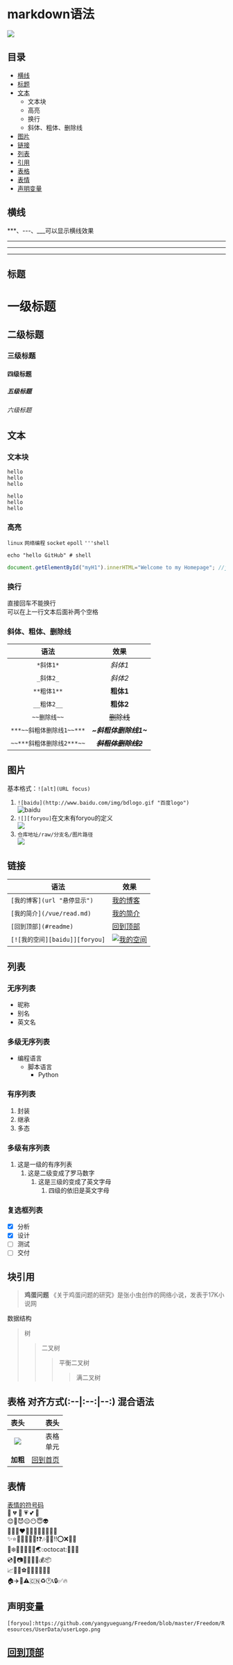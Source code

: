 # markdown语法
![][foryou]
## 目录
 * [横线](#横线)
 * [标题](#标题)
 * [文本](#文本)
   * 文本块
   * 高亮
   * 换行
   * 斜体、粗体、删除线
 * [图片](#图片)
 * [链接](#链接)
 * [列表](#列表)
 * [引用](#块引用)
 * [表格](#表格)
 * [表情](#表情)
 * [声明变量](#声明变量)
 
## 横线
***、---、___可以显示横线效果

------------------
******************
__________________

## 标题
# 一级标题
## 二级标题  
### 三级标题  
#### 四级标题  
##### 五级标题  
###### 六级标题  

 ## 文本
 ### 文本块
    hello
    hello
    hello
 ```
hello
hello
hello
 ```

 ### 高亮
 `linux` `网络编程` `socket` `epoll` 
 `'''shell`
 ```shell
 echo "hello GitHub" # shell
 ```
 ```js
 document.getElementById("myH1").innerHTML="Welcome to my Homepage"; //javascipt
 ```

 ### 换行
 直接回车不能换行  
 可以在上一行文本后面补两个空格
 
 ### 斜体、粗体、删除线
 语法|效果
 :-----:|:-----:
 `*斜体1*`|_斜体1_
 `_斜体2_`|_斜体2_
 `**粗体1**`|**粗体1**
 `__粗体2__`|**粗体2**
 `~~删除线~~`|~~删除线~~
 `***~~斜粗体删除线1~~***`|_**~斜粗体删除线1~**_
 `~~***斜粗体删除线2***~~`|~~_**斜粗体删除线2**_~~
 
 ## 图片
 基本格式：`![alt](URL focus)`  
 1. `![baidu](http://www.baidu.com/img/bdlogo.gif "百度logo")`  
 ![baidu](http://www.baidu.com/img/bdlogo.gif "百度logo")  
 2. `![][foryou]`在文末有foryou的定义  
 ![][foryou]
 3. `仓库地址/raw/分支名/图片路径`  
 ![](https://github.com/guodongxiaren/ImageCache/raw/master/Logo/foryou.gif)
 
 ## 链接
 语法|效果  
 ---- | -------------  
 `[我的博客](url "悬停显示")`|[我的博客](http://www.baidu.com)  
 `[我的简介](/vue/read.md)`|[我的简介](/vue/read.md)
 `[回到顶部](#readme)`|[回到顶部](#目录)
 `[![我的空间][baidu]][foryou]`|[![我的空间][baidu]][foryou]
 
 ## 列表  
 ### 无序列表
 * 昵称
 * 别名
 * 英文名
 
 ### 多级无序列表
 * 编程语言
   * 脚本语言
     * Python
     
 ### 有序列表
 1. 封装
 2. 继承
 3. 多态
 
 ### 多级有序列表
 1. 这是一级的有序列表
    1. 这是二级变成了罗马数字       
       1. 这是三级的变成了英文字母
          1. 四级的依旧是英文字母
 
 ### 复选框列表
 * [x]  分析
 * [x]  设计
 * [ ]  测试
 * [ ]  交付
 
 ## 块引用  
 > **鸡蛋问题**
  《关于鸡蛋问题的研究》是张小虫创作的网络小说，发表于17K小说网

  数据结构
  > 树
  > > 二叉树
  > > > 平衡二叉树
  > > > > 满二叉树

 ## 表格 对齐方式(:--|:--:|--:) 混合语法 
 表头|表头
:---: | ---:
 ![][baidu]|表格<br>单元
 **加粗**|[回到首页](#markdown语法)
 
 ## 表情
[表情的符号码](http://www.emoji-cheat-sheet.com)  
💚 💔 💓 💗 💕 💞   
:blush::imp::smiling_imp::neutral_face::no_mouth::innocent::alien:  
:yellow_heart::blue_heart::purple_heart::heart::green_heart::broken_heart::heartbeat::heartpulse::two_hearts::revolving_hearts::cupid::sparkling_heart:  
:sparkles::star::star2::dizzy::boom::collision::anger::exclamation::question::notes::running::love_letter::bangbang::o::x::link::radio_button:  
:eyes::snowflake::whale::rose::sunflower::palm_tree::maple_leaf::earth_asia::octocat::gift_heart::gift::tada:  
:cd::dvd::camera::christmas_tree::email::key::mag_right::moneybag::package:  
:chart_with_upwards_trend::calendar::orange_book::soccer::telescope::dart::art::guitar::birthday::hamburger:  
:house::airplane::rocket::warning::cn::recycle::clock1::telephone_receiver::lock::white_check_mark::fire:
## 声明变量
`[foryou]:https://github.com/yangyueguang/Freedom/blob/master/Freedom/Resources/UserData/userLogo.png`

[baidu]:http://www.baidu.com/img/bdlogo.gif
[foryou]:https://github.com/yangyueguang/Freedom/blob/master/Freedom/Resources/UserData/userLogo.png
## [回到顶部](#markdown语法)